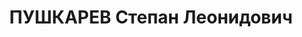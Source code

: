 ---
title: ПУШКАРЕВ Степан Леонидович
description: "Род. в 1891, Свердловская обл., Егоршинский р-н, д. Голякова [?], русский.\
  \ Проживал: г. Свердловск. Торговая инспекция Свердловского облвнуторга, инспектор.\
  \ \n  Арестован 08.01.1937. Приговор: 31.03.1937 – ВМН. Расстрелян 01.04.1937"
---